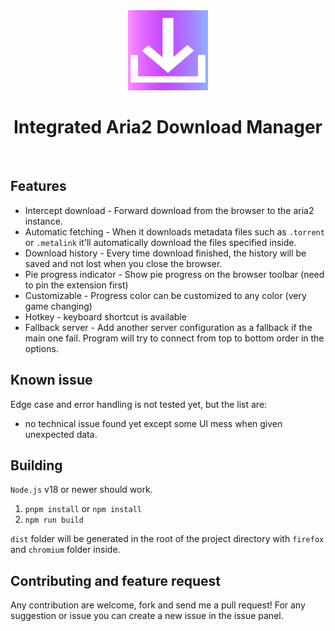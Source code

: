 <div align="center">
  <img src="./public/images/icon.png" alt="logo">
  <h1>Integrated Aria2 Download Manager</h1></div>
<br>

## Features

- Intercept download - Forward download from the browser to the aria2 instance.
- Automatic fetching - When it downloads metadata files such as `.torrent` or
  `.metalink` it'll automatically download the files specified inside.
- Download history - Every time download finished, the history will be saved and
  not lost when you close the browser.
- Pie progress indicator - Show pie progress on the browser toolbar (need to pin
  the extension first)
- Customizable - Progress color can be customized to any color (very game
  changing)
- Hotkey - keyboard shortcut is available
- Fallback server - Add another server configuration as a fallback if the main
  one fail. Program will try to connect from top to bottom order in the options.

## Known issue

Edge case and error handling is not tested yet, but the list are:

- no technical issue found yet except some UI mess when given unexpected data.

## Building

`Node.js` v18 or newer should work.

1. `pnpm install` or `npm install`
2. `npm run build`

`dist` folder will be generated in the root of the project directory with
`firefox` and `chromium` folder inside.

## Contributing and feature request

Any contribution are welcome, fork and send me a pull request! For any
suggestion or issue you can create a new issue in the issue panel.
